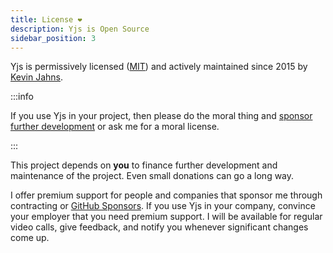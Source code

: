 ```yaml
---
title: License ❤️
description: Yjs is Open Source
sidebar_position: 3
---
```


Yjs is permissively licensed \([MIT](https://github.com/yjs/yjs/blob/main/LICENSE)\) and actively maintained since 2015 by [Kevin Jahns](https://github.com/dmonad).

:::info

If you use Yjs in your project, then please do the moral thing and [sponsor further development](https://github.com/sponsors/dmonad) or ask me for a moral license.

:::

This project depends on **you** to finance further development and maintenance of the project. Even small donations can go a long way. 

I offer premium support for people and companies that sponsor me through contracting or [GitHub Sponsors](https://github.com/sponsors/dmonad). If you use Yjs in your company, convince your employer that you need premium support. I will be available for regular video calls,  give feedback, and notify you whenever significant changes come up.

[](https://github.com/sponsors/dmonad)

